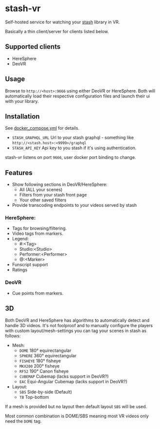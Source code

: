 # stash-vr
Self-hosted service for watching your [stash](https://github.com/stashapp/stash) library in VR.

Basically a thin client/server for clients listed below.

## Supported clients
* HereSphere
* DeoVR

## Usage
Browse to `http://<host>:9666` using either DeoVR or HereSphere.
Both will automatically load their respective configuration files and launch their ui with your library.

## Installation
See [docker_compose.yml](docker-compose.yml) for details.

* `STASH_GRAPHQL_URL` Url to your stash graphql - something like `http://<stash.host>:<9999>/graphql`
* `STASH_API_KEY` Api key to you stash if it's using authentication. 

stash-vr listens on port `9666`, user docker port binding to change.

## Features
* Show following sections in DeoVR/HereSphere:
  - All (ALL your scenes)
  - Filters from your stash front page
  - Your other saved filters
* Provide transcoding endpoints to your videos served by stash

### HereSphere:
* Tags for browsing/filtering.
* Video tags from markers.
* Legend:
  - #:\<Tag>
  - Studio:\<Studio>
  - Performer:\<Performer>
  - @:\<Marker>
* Funscript support
* Ratings

### DeoVR
* Cue points from markers.

## 3D
Both DeoVR and HereSphere has algorithms to automatically detect and handle 3D videos.
It's not foolproof and to manually configure the players with custom layout/mesh-settings you can tag your scenes in stash as follows:

* Mesh:
  - `DOME` 180° equirectangular
  - `SPHERE` 360° equirectangular
  - `FISHEYE` 180° fisheye
  - `MKX200` 200° fisheye
  - `RF52` 190° Canon fisheye
  - `CUBEMAP` Cubemap (lacks support in DeoVR?)
  - `EAC` Equi-Angular Cubemap (lacks support in DeoVR?)
* Layout:
  - `SBS` Side-by-side (Default)
  - `TB` Top-bottom

If a mesh is provided but no layout then default layout `SBS` will be used.

Most common combination is DOME/SBS meaning most VR videos only need the `DOME` tag.